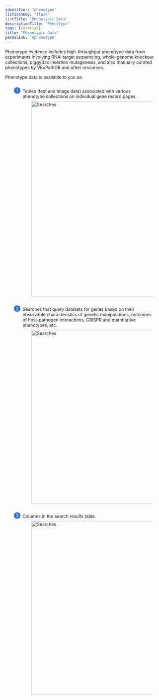 ```yaml
---
identifier: "phenotype"
listIconKey: "flask"
listTitle: "Phenotypic Data"
descriptionTitle: "Phenotype"
tags: [tutorial]
title: "Phenotypic Data"
permalink: '#phenotype'
---
```

<style>
  .phenotype-resources-feature {
    margin: auto;
  }
  .phenotype-resources-feature--panels {
    display: flex;
    flex-wrap: wrap;
    align-items: flex-start;
    counter-reset: panel;
  }
  .phenotype-resources-feature--panels > * {
    overflow: hidden;
    margin: 0 2em;
  }
  .phenotype-resources-feature--panels > * > div {
    margin-top: 1em;
    margin-left: 2em;
    position: relative;
  }
  .phenotype-resources-feature--panels > * img {
    margin-left: 2em;
  }
  .phenotype-resources-feature--panels > * > div:before {
    counter-increment: panel;
    content: counter(panel);
    background: #3171d8;
    border-radius: 1em;
    height: 1.5em;
    width: 1.5em;
    display: inline-flex;
    justify-content: center;
    align-items: center;
    margin-right: .5em;
    color: white;
    position: absolute;
    left: -2em;
    top: -0.25em;
  }
  #topright {
    text-align: right;
  }
</style>

<p>Phenotype evidence includes high-throughput phenotype data from experiments involving RNAi target sequencing, whole-genome knockout collections, piggyBac insertion mutagenesis, and also manually curated phenotypes by VEuPathDB and other resources.</p>

<div class="phenotype-resources-feature">
<p class="card-text">Phenotype data is available to you as:</p>

<div class="phenotype-resources-feature--panels">
  <div>
    <div>Tables (text and image data) associated with various phenotype collections on individual gene record pages.
	</div>
      <img style="width: 45em; margin-top: .5em; margin-left: 4em;" src="{{ "/assets/images/resources_tools/phenotypegenepage.png" | absolute_url }}" alt="Searches"/><br>
  </div>
<br/>

  <div>
    <div>Searches that query datasets for genes based on their observable characteristics of genetic manipulations, outcomes of host-pathogen interactions, CRISPR and quantitative phenotypes, etc. 
	</div>
      <img style="width: 40em; margin-top: .5em; margin-left: 4em;" src="{{ "/assets/images/resources_tools/phenotypesearch.png" | absolute_url }}" alt="Searches"/><br>
  </div>
 <br/>

  <div>
    <div>Columns in the search results table.</div>
      <img style="width: 40em; margin-top: .5em; margin-left: 4em;" src="{{ "/assets/images/resources_tools/phenotyperesult.png" | absolute_url }}" alt="Searches"/>
  </div>
</div>
